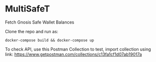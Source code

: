 # MultiSafeT

Fetch Gnosis Safe Wallet Balances

Clone the repo and run as:

```
docker-compose build && docker-compose up
```

To check API, use this Postman Collection to test, import collection using link: 
https://www.getpostman.com/collections/c13fa1cf1d07ab19017a
